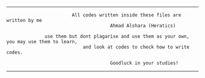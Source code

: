 ***********************************************************************************************************************
                            All codes written inside these files are written by me
                                          Ahmad Alshara (Heratics)
    
                  use them but dont plagarise and use them as your own, you may use them to learn,
                                and look at codes to check how to write codes.

                                          Goodluck in your studies!
***********************************************************************************************************************
